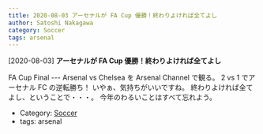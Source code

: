 ```yaml
---
title: 2020-08-03 アーセナルが FA Cup 優勝！終わりよければ全てよし
author: Satoshi Nakagawa
category: Soccer
tags: arsenal
---
```


[2020-08-03] **アーセナルが FA Cup 優勝！終わりよければ全てよし** 

 FA Cup Final --- Arsenal vs Chelsea を
Arsenal Channel で観る。
2 vs 1 でアーセナル FC の逆転勝ち！
いやぁ、気持ちがいいですね。
終わりよければ全てよし、ということで・・・。
今年のわるいことはすべて忘れよう。

- Category: [Soccer](https://merapano.github.io/categories.html#Soccer)
- tags: arsenal
